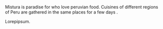 Mistura is paradise for who love peruvian food. Cuisines of different regions of Peru are gathered in the same places for a few days .

<!-- more -->

Lorepipsum.